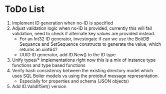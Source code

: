 # ToDo List

1. Implement ID generation when no-ID is specified
2. Adjust validation logic when no-ID is provided, currently this will fail validation, need to check if alternate key values are provided instead.
	* 	For an Int32 ID generator, investogate if can we use the BoltDB Sequance and SetSequence constructs to generate the value, which returns an uint64?
	* 	UUID ID generator, add ID.New() to the ID type
3. Unify types/* implementations right now this is a mix of instance type functions and type based functions
4. Verify hash consistency between the existing directory model which uses SQL Boiler models vs using the protobuf message representation.
	*	Especially for properties and schema (JSON objects)
5. Add ID.ValidIfSet() version


